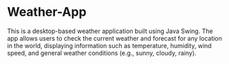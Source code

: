 # Weather-App
This is a desktop-based weather application built using Java Swing. The app allows users to check the current weather and forecast for any location in the world, displaying information such as temperature, humidity, wind speed, and general weather conditions (e.g., sunny, cloudy, rainy).  
